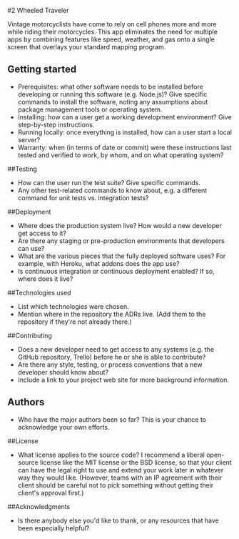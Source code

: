 #2 Wheeled Traveler

Vintage motorcyclists have come to rely on cell phones more and more while riding their motorcycles. This app eliminates the need for multiple apps by combining features like speed, weather, and gas onto a single screen that overlays your standard mapping program.


## Getting started

- Prerequisites: what other software needs to be installed before developing or running this software (e.g. Node.js)? Give specific commands to install the software, noting any assumptions about package management tools or operating system.
- Installing: how can a user get a working development environment? Give step-by-step instructions.
- Running locally: once everything is installed, how can a user start a local server?
- Warranty: when (in terms of date or commit) were these instructions last tested and verified to work, by whom, and on what operating system?

##Testing

- How can the user run the test suite? Give specific commands.
- Any other test-related commands to know about, e.g. a different command for unit tests vs. integration tests?

##Deployment

- Where does the production system live? How would a new developer get access to it?
- Are there any staging or pre-production environments that developers can use?
- What are the various pieces that the fully deployed software uses? For example, with Heroku, what addons does the app use?
- Is continuous integration or continuous deployment enabled? If so, where does it live?


##Technologies used

- List which technologies were chosen.
- Mention where in the repository the ADRs live. (Add them to the repository if they're not already there.)

##Contributing

- Does a new developer need to get access to any systems (e.g. the GitHub repository, Trello) before he or she is able to contribute?
- Are there any style, testing, or process conventions that a new developer should know about?
- Include a link to your project web site for more background information.

## Authors

- Who have the major authors been so far? This is your chance to acknowledge your own efforts.

##License

- What license applies to the source code? I recommend a liberal open-source license like the MIT license or the BSD license, so that your client can have the legal right to use and extend your work later in whatever way they would like. (However, teams with an IP agreement with their client should be careful not to pick something without getting their client's approval first.)

##Acknowledgments

- Is there anybody else you'd like to thank, or any resources that have been especially helpful?
